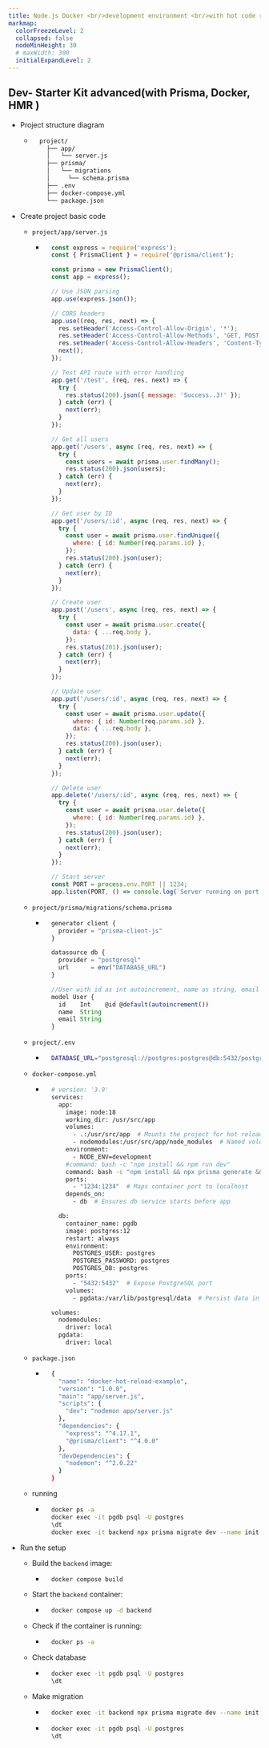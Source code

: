 ```yaml
---
title: Node.js Docker <br/>development environment <br/>with hot code reloading
markmap: 
  colorFreezeLevel: 2 
  collapsed: false
  nodeMinHeight: 30
  # maxWidth: 300
  initialExpandLevel: 2
---
```


## Dev- Starter Kit advanced(with Prisma, Docker, HMR )
- Project structure diagram
  - ```sh
      project/
        ├── app/
        │   └── server.js
        ├── prisma/
        │   └── migrations  
        │     └── schema.prisma  
        ├── .env   
        ├── docker-compose.yml
        └── package.json
    ```
- Create project basic code 
  - `project/app/server.js` 
    - ```js
        const express = require('express');
        const { PrismaClient } = require('@prisma/client');

        const prisma = new PrismaClient();
        const app = express();

        // Use JSON parsing
        app.use(express.json());

        // CORS headers
        app.use((req, res, next) => {
          res.setHeader('Access-Control-Allow-Origin', '*');
          res.setHeader('Access-Control-Allow-Methods', 'GET, POST, PUT, DELETE');
          res.setHeader('Access-Control-Allow-Headers', 'Content-Type, Authorization');
          next();
        });

        // Test API route with error handling
        app.get('/test', (req, res, next) => {
          try {
            res.status(200).json({ message: 'Success..3!' });
          } catch (err) {
            next(err);
          }
        });

        // Get all users
        app.get('/users', async (req, res, next) => {
          try {
            const users = await prisma.user.findMany();
            res.status(200).json(users);
          } catch (err) {
            next(err);
          }
        });

        // Get user by ID
        app.get('/users/:id', async (req, res, next) => {
          try {
            const user = await prisma.user.findUnique({
              where: { id: Number(req.params.id) },
            });
            res.status(200).json(user);
          } catch (err) {
            next(err);
          }
        });

        // Create user
        app.post('/users', async (req, res, next) => {
          try {
            const user = await prisma.user.create({
              data: { ...req.body },
            });
            res.status(201).json(user);
          } catch (err) {
            next(err);
          }
        });

        // Update user
        app.put('/users/:id', async (req, res, next) => {
          try {
            const user = await prisma.user.update({
              where: { id: Number(req.params.id) },
              data: { ...req.body },
            });
            res.status(200).json(user);
          } catch (err) {
            next(err);
          }
        });

        // Delete user
        app.delete('/users/:id', async (req, res, next) => {
          try {
            const user = await prisma.user.delete({
              where: { id: Number(req.params.id) },
            });
            res.status(200).json(user);
          } catch (err) {
            next(err);
          }
        });

        // Start server
        const PORT = process.env.PORT || 1234;
        app.listen(PORT, () => console.log(`Server running on port ${PORT}`));
      ```
  - `project/prisma/migrations/schema.prisma` 
    - ```js
        generator client {
          provider = "prisma-client-js"
        }

        datasource db {
          provider = "postgresql"
          url      = env("DATABASE_URL")
        }

        //User with id as int autoincrement, name as string, email as string
        model User {
          id    Int    @id @default(autoincrement())
          name  String
          email String
        } 
      ```



  - `project/.env` 
    - ```sh
        DATABASE_URL="postgresql://postgres:postgres@db:5432/postgres"
      ```
  - `docker-compose.yml` 
    - ```sh
        # version: '3.9'
        services:
          app:
            image: node:18
            working_dir: /usr/src/app
            volumes:
              - .:/usr/src/app  # Mounts the project for hot reloading
              - nodemodules:/usr/src/app/node_modules  # Named volume for node_modules
            environment:
              - NODE_ENV=development
            #command: bash -c "npm install && npm run dev"
            command: bash -c "npm install && npx prisma generate && npm run dev"
            ports:
              - "1234:1234"  # Maps container port to localhost
            depends_on:
              - db  # Ensures db service starts before app

          db:
            container_name: pgdb
            image: postgres:12
            restart: always
            environment:
              POSTGRES_USER: postgres
              POSTGRES_PASSWORD: postgres
              POSTGRES_DB: postgres
            ports:
              - "5432:5432"  # Expose PostgreSQL port
            volumes:
              - pgdata:/var/lib/postgresql/data  # Persist data in a named volume

        volumes:
          nodemodules:
            driver: local
          pgdata:
            driver: local
      ```
  - `package.json` 
    - ```sh
        {
          "name": "docker-hot-reload-example",
          "version": "1.0.0",
          "main": "app/server.js",
          "scripts": {
            "dev": "nodemon app/server.js"
          },
          "dependencies": {
            "express": "^4.17.1",
            "@prisma/client": "^4.0.0" 
          },
          "devDependencies": {
            "nodemon": "^2.0.22"
          }
        }
      ```
  - running 
    - ```sh 
        docker ps -a
        docker exec -it pgdb psql -U postgres
        \dt
        docker exec -it backend npx prisma migrate dev --name init
      ```

- Run the setup  
  - Build the `backend` image:
    - ```sh
        docker compose build
      ```
  - Start the `backend` container:
    - ```sh 
        docker compose up -d backend
      ```
  - Check if the container is running:
    - ```sh 
        docker ps -a
      ```

  - Check database 
    - ```sh 
        docker exec -it pgdb psql -U postgres
        \dt
      ```
  - Make migration 
    - ```sh 
        docker exec -it backend npx prisma migrate dev --name init
      ```
    - ```sh 
        docker exec -it pgdb psql -U postgres
        \dt
      ```
